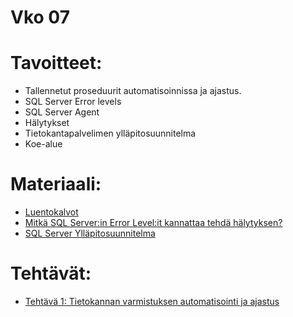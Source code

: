# Vko 07
# Tavoitteet:

- Tallennetut proseduurit automatisoinnissa ja ajastus.
- SQL Server Error levels
- SQL Server Agent
- Hälytykset
- Tietokantapalvelimen ylläpitosuunnitelma
- Koe-alue

# Materiaali: 

- [ Luentokalvot ](Luentokalvot_07.pdf)
- [ Mitkä SQL Server:in Error Level:it kannattaa tehdä hälytyksen? ](Error_Levels.pdf)
- [ SQL Server Ylläpitosuunnitelma ](SQL_Server_Ylläpito_suunnitelmanteko.pdf)

# Tehtävät:   

- [Tehtävä 1: Tietokannan varmistuksen automatisointi ja ajastus](Tehtava_01.md)

